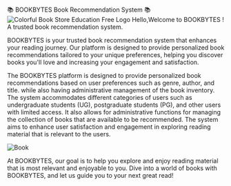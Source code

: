📚 BOOKBYTES Book Recommendation System 📚
![Colorful Book Store Education Free Logo](https://github.com/jjn7702/SECJ2154-OOP/assets/172096938/ad630a63-c435-46f9-b4d2-cb99b238a953)
Hello,Welcome to BOOKBYTES ! A trusted book recommendation system.

BOOKBYTES is your trusted book recommendation system that enhances your reading journey. Our platform is designed to provide personalized book recommendations tailored to your unique preferences, helping you discover books you'll love and increasing your engagement and satisfaction.

The BOOKBYTES platform is designed to provide personalized book recommendations based on user preferences such as genre, author, and title. while also having administrative management of the book inventory. The system accommodates different categories of users such as undergraduate students (UG), postgraduate students (PG), and other users with limited access. It also allows for administrative functions for managing the collection of books that are available to be recommended. The system aims to enhance user satisfaction and engagement in exploring reading material that is relevant to the users.

![Book](https://github.com/jjn7702/SECJ2154-OOP/assets/172096938/d5e21bb7-284e-4cd0-adc8-5f16819d94ac)   

At BOOKBYTES, our goal is to help you explore and enjoy reading material that is most relevant and enjoyable to you. Dive into a world of books with BOOKBYTES, and let us guide you to your next great read!

